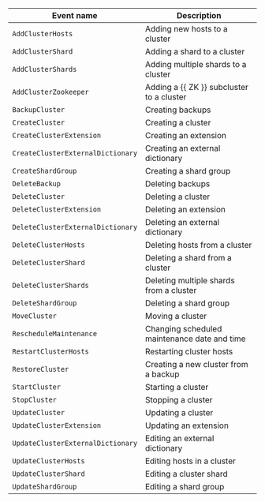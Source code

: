 Event name | Description
--- | ---
`AddClusterHosts` | Adding new hosts to a cluster
`AddClusterShard` | Adding a shard to a cluster
`AddClusterShards` | Adding multiple shards to a cluster
`AddClusterZookeeper` | Adding a {{ ZK }} subcluster to a cluster
`BackupCluster` | Creating backups
`CreateCluster` | Creating a cluster
`CreateClusterExtension` | Creating an extension
`CreateClusterExternalDictionary` | Creating an external dictionary
`CreateShardGroup` | Creating a shard group
`DeleteBackup` | Deleting backups
`DeleteCluster` | Deleting a cluster
`DeleteClusterExtension` | Deleting an extension
`DeleteClusterExternalDictionary` | Deleting an external dictionary
`DeleteClusterHosts` | Deleting hosts from a cluster
`DeleteClusterShard` | Deleting a shard from a cluster
`DeleteClusterShards` | Deleting multiple shards from a cluster
`DeleteShardGroup` | Deleting a shard group
`MoveCluster` | Moving a cluster
`RescheduleMaintenance` | Changing scheduled maintenance date and time
`RestartClusterHosts` | Restarting cluster hosts
`RestoreCluster` | Creating a new cluster from a backup
`StartCluster` | Starting a cluster
`StopCluster` | Stopping a cluster
`UpdateCluster` | Updating a cluster
`UpdateClusterExtension` | Updating an extension
`UpdateClusterExternalDictionary` | Editing an external dictionary
`UpdateClusterHosts` | Editing hosts in a cluster
`UpdateClusterShard` | Editing a cluster shard
`UpdateShardGroup` | Editing a shard group